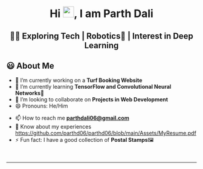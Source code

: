 <h1 align="center">Hi <img src="https://github.com/TheDudeThatCode/TheDudeThatCode/blob/master/Assets/Hi.gif" width="29px">, I am Parth Dali</h1>
<h2 align="center">👨‍💻 Exploring Tech | Robotics🤖 | Interest in Deep Learning</h2>
<!-- <img width="35%" align="right" alt="Github" src="https://user-images.githubusercontent.com/48678280/88862734-4903af80-d201-11ea-968b-9c939d88a37c.gif"/> -->

## 😃 About Me
- 🔭 I’m currently working on a **Turf Booking Website** 
- 🌱 I’m currently learning **TensorFlow and Convolutional Neural Networks**📸
- 👯 I’m looking to collaborate on **Projects in Web Development**
- 😄 Pronouns: He/Him
<!-- - 👨‍💻 All of my projects are available at [awsaw22.com](awsaw22.com) -->
<!-- - 🙌Active in Communities: Robotics Team of my College -->
- 📫 How to reach me **parthdali06@gmail.com**
- 📄 Know about my experiences https://github.com/parthd06/parthd06/blob/main/Assets/MyResume.pdf
- ⚡ Fun fact: I have a good collection of **Postal Stamps**🖼

<br>
<hr \>
<!-- ## Checkout my Portfolio <a href="">here</a> -->

<!-- <h3 align="left">Connect with me:</h3>
<p align="left">
<img height="32" width="32" src="https://cdn.jsdelivr.net/npm/simple-icons@v5/icons/github.svg" />
  
 -->
<!-- <h3 align="center">A passionate Web developer and Robotics Enthusiast</h3> -->
